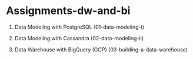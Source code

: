 # Assignments-dw-and-bi

1. Data Modeling with PostgreSQL (01-data-modeling-i)

2. Data Modeling with Cassandra (02-data-modeling-ii)

3. Data Warehouse with BigQuery (GCP) (03-building-a-data-warehouse)